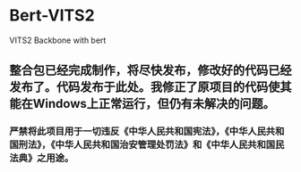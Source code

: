 # Bert-VITS2

VITS2 Backbone with bert
## 整合包已经完成制作，将尽快发布，修改好的代码已经发布了。代码发布于此处。我修正了原项目的代码使其能在Windows上正常运行，但仍有未解决的问题。
### 严禁将此项目用于一切违反《中华人民共和国宪法》，《中华人民共和国刑法》，《中华人民共和国治安管理处罚法》和《中华人民共和国民法典》之用途。
